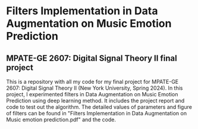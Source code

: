 # Filters Implementation in Data Augmentation on Music Emotion Prediction
## MPATE-GE 2607: Digital Signal Theory II final project
This is a repository with all my code for my final project for MPATE-GE 2607: Digital Signal Theory II (New York University, Spring 2024). In this project, I experimented filters in Data Augmentation on Music Emotion Prediction using deep learning method. It includes the project report and code to test out the algorithm. The detailed values of parameters and figure of filters can be found in "Filters Implementation in Data Augmentation on Music emotion prediction.pdf" and the code.
